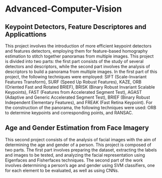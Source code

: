 # Advanced-Computer-Vision
## Keypoint Detectors, Feature Descriptores and Applicattions

This project involves the introduction of more efficient keypoint detectors and features detectors, employing them for feature-based homography estimation to stitch together panoramas from multiple images. This project is divided into two parts: the first part consists of the study of several detectors and descriptors, while the second part involves the analysis of descriptors to build a panorama from multiple images.
In the first part of this project, the following techniques were employed: SIFT (Scale-Invariant Features Transform), SURF (Speed Up Robust Features), KAZE, ORB (Oriented Fast and Rotated BRIEF), BRISK (Binary Robust Invariant Scalable Keypoints), FAST (Features from Accelerated Segment Test), AGAST (Adaptive and Generic Accelerated Segment Test), BRIEF (Binary Robust Independent Elementary Features), and FREAK (Fast Retina Keypoint).
For the construction of the panorama, the following techniques were used: ORB to determine keypoints and corresponding points, and RANSAC.

## Age and Gender Estimation from Face Imagery

This second project consists of the analysis of facial images with the aim of determining the age and gender of a person. This project is composed of two parts. The first part involves preparing the dataset, extracting the labels and images to be tested, and analyzing the facial representation using Eigenfaces and Fisherfaces techniques. The second part of the work involves determining a person’s age and gender using SVM classifiers, one for each element to be evaluated, as well as using CNNs.  
